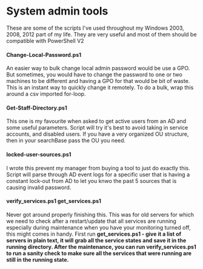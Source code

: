 <h1>System admin tools</h1>
<p>These are some of the scripts I've used throughout my Windows 2003, 2008, 2012 part of my life. They are very useful and most of them should be compatible with PowerShell V2</p>

<h4>Change-Local-Password.ps1</h4>
An easier way to bulk change local admin password would be use a GPO. But sometimes, you would have to change the password to one or two machines to be different and having a GPO for that would be bit of waste. This is an instant way to quickly change it remotely. To do a bulk, wrap this around a csv imported for-loop.

<h4>Get-Staff-Directory.ps1</h4>
This one is my favourite when asked to get active users from an AD and some useful parameters. Script will try it's best to avoid taking in service accounts, and disabled users. If you have a very organized OU structure, then in your searchBase pass the OU you need.

<h4>locked-user-sources.ps1</h4>
I wrote this prevent my manager from buying a tool to just do exactly this. Script will parse through AD event logs for a specific user that is having a constant lock-out from AD to let you knwo the past 5 sources that is causing invalid password.

<h4>verify_services.ps1    get_services.ps1</h4>
Never got around properly finishing this. This was for old servers for which we need to check after a restart/update that all services are running especially during maintenance when you have your monitoring turned off, this might comes in handy. First run <strong>get_services.ps1<strong> - give it a list of servers in plain text, it will grab all the service states and save it in the running directory. After the maintenance, you can run <strong>verify_services.ps1</strong> to run a sanity check to make sure all the services that were running are still in the running state.
